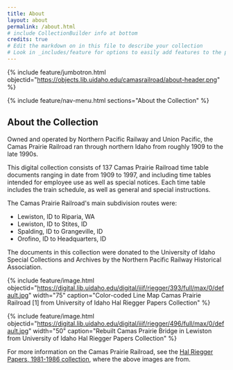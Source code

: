 ```yaml
---
title: About
layout: about
permalink: /about.html
# include CollectionBuilder info at bottom
credits: true
# Edit the markdown on in this file to describe your collection
# Look in _includes/feature for options to easily add features to the page
---
```


{% include feature/jumbotron.html objectid="https://objects.lib.uidaho.edu/camasrailroad/about-header.png" %} 

{% include feature/nav-menu.html sections="About the Collection" %}

## About the Collection

Owned and operated by Northern Pacific Railway and Union Pacific, the Camas Prairie Railroad ran through northern Idaho from roughly 1909 to the late 1990s. 

This digital collection consists of 137 Camas Prairie Railroad time table documents ranging in date from 1909 to 1997, and including time tables intended for employee use as well as special notices. Each time table includes the train schedule, as well as general and special instructions.

The Camas Prairie Railroad's main subdivision routes were:
- Lewiston, ID to Riparia, WA
- Lewiston, ID to Stites, ID
- Spalding, ID to Grangeville, ID
- Orofino, ID to Headquarters, ID

The documents in this collection were donated to the University of Idaho Special Collections and Archives by the Northern Pacific Railway Historical Association.

{% include feature/image.html objectid="https://digital.lib.uidaho.edu/digital/iiif/riegger/393/full/max/0/default.jpg" width="75" caption="Color-coded Line Map Camas Prairie Railroad [1] from University of Idaho Hal Riegger Papers Collection" %} 

{% include feature/image.html objectid="https://digital.lib.uidaho.edu/digital/iiif/riegger/496/full/max/0/default.jpg" width="50" caption="Rebuilt Camas Prairie Bridge in Lewiston from University of Idaho Hal Riegger Papers Collection" %} 

For more information on the Camas Prairie Railroad, see the [Hal Riegger Papers, 1981-1986 collection](https://www.lib.uidaho.edu/digital/riegger/browse.html#camas), where the above images are from.
